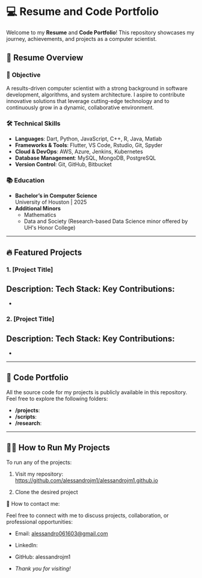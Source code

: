 # 💻 Resume and Code Portfolio

Welcome to my **Resume** and **Code Portfolio**! This repository showcases my journey, achievements, and projects as a computer scientist.

## 📄 **Resume Overview**

### 🌟 **Objective**
A results-driven computer scientist with a strong background in software development, algorithms, and system architecture. I aspire to contribute innovative solutions that leverage cutting-edge technology and to continuously grow in a dynamic, collaborative environment.

### 🛠 **Technical Skills**
- **Languages**: Dart, Python, JavaScript, C++, R, Java, Matlab
- **Frameworks & Tools**: Flutter, VS Code, Rstudio, Git, Spyder
- **Cloud & DevOps**: AWS, Azure, Jenkins, Kubernetes
- **Database Management**: MySQL, MongoDB, PostgreSQL
- **Version Control**: Git, GitHub, Bitbucket
  
### 📚 **Education**
- **Bachelor’s in Computer Science**  
  University of Houston | 2025
- **Additional Minors**
  - Mathematics
  - Data and Society (Research-based Data Science minor offered by UH's Honor College)

---

## 🔥 **Featured Projects**

### 1. **[Project Title]**
**Description**:
**Tech Stack**:
**Key Contributions**:
- 
- 

### 2. **[Project Title]**
**Description**:
**Tech Stack**:
**Key Contributions**:
- 
- 

---

## 🧰 **Code Portfolio**

All the source code for my projects is publicly available in this repository. Feel free to explore the following folders:

- **/projects**:
- **/scripts**:
- **/research**:

---

## 👨‍💻 **How to Run My Projects**

To run any of the projects:

1. Visit my repository:  
   https://github.com/alessandrojm1/alessandrojm1.github.io
   
2. Clone the desired project

👥 How to contact me:

Feel free to connect with me to discuss projects, collaboration, or professional opportunities:

- Email: alessandro061603@gmail.com
- LinkedIn:
- GitHub: alessandrojm1

- *Thank you for visiting!*

